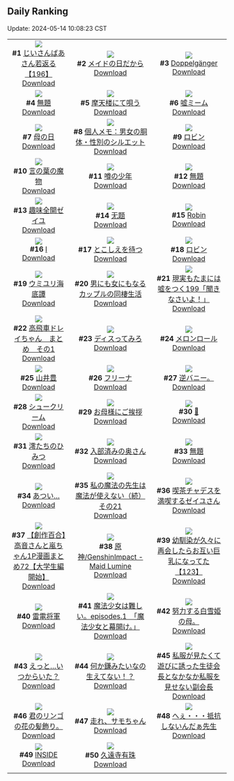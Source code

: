 ## Daily Ranking
Update: 2024-05-14 10:08:23 CST

|      |      |      |
| :----: | :----: | :----: |
| ![](https://i.pixiv.re/c/240x480/img-master/img/2024/05/11/10/47/50/118623168_p0_master1200.jpg)<br>**#1** [じいさんばあさん若返る【196】](https://www.pixiv.net/artworks/118623168)<br>[Download](https://i.pixiv.re/img-original/img/2024/05/11/10/47/50/118623168_p0.png) | ![](https://i.pixiv.re/c/240x480/img-master/img/2024/05/11/23/46/03/118643408_p0_master1200.jpg)<br>**#2** [メイドの日だから](https://www.pixiv.net/artworks/118643408)<br>[Download](https://i.pixiv.re/img-original/img/2024/05/11/23/46/03/118643408_p0.jpg) | ![](https://i.pixiv.re/c/240x480/img-master/img/2024/05/12/00/21/17/118645167_p0_master1200.jpg)<br>**#3** [Doppelgänger](https://www.pixiv.net/artworks/118645167)<br>[Download](https://i.pixiv.re/img-original/img/2024/05/12/00/21/17/118645167_p0.png) |
| ![](https://i.pixiv.re/c/240x480/img-master/img/2024/05/11/01/22/09/118615376_p0_master1200.jpg)<br>**#4** [無題](https://www.pixiv.net/artworks/118615376)<br>[Download](https://i.pixiv.re/img-original/img/2024/05/11/01/22/09/118615376_p0.jpg) | ![](https://i.pixiv.re/c/240x480/img-master/img/2024/05/12/00/00/23/118643992_p0_master1200.jpg)<br>**#5** [摩天楼にて唄う](https://www.pixiv.net/artworks/118643992)<br>[Download](https://i.pixiv.re/img-original/img/2024/05/12/00/00/23/118643992_p0.jpg) | ![](https://i.pixiv.re/c/240x480/img-master/img/2024/05/11/17/18/00/118631309_p0_master1200.jpg)<br>**#6** [嘘ミーム](https://www.pixiv.net/artworks/118631309)<br>[Download](https://i.pixiv.re/img-original/img/2024/05/11/17/18/00/118631309_p0.jpg) |
| ![](https://i.pixiv.re/c/240x480/img-master/img/2024/05/12/18/09/32/118666410_p0_master1200.jpg)<br>**#7** [母の日](https://www.pixiv.net/artworks/118666410)<br>[Download](https://i.pixiv.re/img-original/img/2024/05/12/18/09/32/118666410_p0.jpg) | ![](https://i.pixiv.re/c/240x480/img-master/img/2024/05/11/06/00/11/118619154_p0_master1200.jpg)<br>**#8** [個人メモ：男女の胴体・性別のシルエット](https://www.pixiv.net/artworks/118619154)<br>[Download](https://i.pixiv.re/img-original/img/2024/05/11/06/00/11/118619154_p0.jpg) | ![](https://i.pixiv.re/c/240x480/img-master/img/2024/05/11/15/21/11/118628704_p0_master1200.jpg)<br>**#9** [ロビン](https://www.pixiv.net/artworks/118628704)<br>[Download](https://i.pixiv.re/img-original/img/2024/05/11/15/21/11/118628704_p0.jpg) |
| ![](https://i.pixiv.re/c/240x480/img-master/img/2024/05/11/15/54/16/118629368_p0_master1200.jpg)<br>**#10** [言の葉の魔物](https://www.pixiv.net/artworks/118629368)<br>[Download](https://i.pixiv.re/img-original/img/2024/05/11/15/54/16/118629368_p0.png) | ![](https://i.pixiv.re/c/240x480/img-master/img/2024/05/11/20/41/53/118637096_p0_master1200.jpg)<br>**#11** [噂の少年](https://www.pixiv.net/artworks/118637096)<br>[Download](https://i.pixiv.re/img-original/img/2024/05/11/20/41/53/118637096_p0.jpg) | ![](https://i.pixiv.re/c/240x480/img-master/img/2024/05/11/17/16/29/118631263_p0_master1200.jpg)<br>**#12** [無題](https://www.pixiv.net/artworks/118631263)<br>[Download](https://i.pixiv.re/img-original/img/2024/05/11/17/16/29/118631263_p0.png) |
| ![](https://i.pixiv.re/c/240x480/img-master/img/2024/05/11/13/57/21/118626945_p0_master1200.jpg)<br>**#13** [趣味全開ゼイユ](https://www.pixiv.net/artworks/118626945)<br>[Download](https://i.pixiv.re/img-original/img/2024/05/11/13/57/21/118626945_p0.jpg) | ![](https://i.pixiv.re/c/240x480/img-master/img/2024/05/12/22/27/03/118675776_p0_master1200.jpg)<br>**#14** [无题](https://www.pixiv.net/artworks/118675776)<br>[Download](https://i.pixiv.re/img-original/img/2024/05/12/22/27/03/118675776_p0.jpg) | ![](https://i.pixiv.re/c/240x480/img-master/img/2024/05/12/01/49/48/118646877_p0_master1200.jpg)<br>**#15** [Robin](https://www.pixiv.net/artworks/118646877)<br>[Download](https://i.pixiv.re/img-original/img/2024/05/12/01/49/48/118646877_p0.png) |
| ![](https://i.pixiv.re/c/240x480/img-master/img/2024/05/11/01/01/23/118614861_p0_master1200.jpg)<br>**#16** [Ⅰ](https://www.pixiv.net/artworks/118614861)<br>[Download](https://i.pixiv.re/img-original/img/2024/05/11/01/01/23/118614861_p0.jpg) | ![](https://i.pixiv.re/c/240x480/img-master/img/2024/05/11/00/00/05/118612611_p0_master1200.jpg)<br>**#17** [とこしえを待つ](https://www.pixiv.net/artworks/118612611)<br>[Download](https://i.pixiv.re/img-original/img/2024/05/11/00/00/05/118612611_p0.jpg) | ![](https://i.pixiv.re/c/240x480/img-master/img/2024/05/11/00/08/44/118613272_p0_master1200.jpg)<br>**#18** [ロビン](https://www.pixiv.net/artworks/118613272)<br>[Download](https://i.pixiv.re/img-original/img/2024/05/11/00/08/44/118613272_p0.png) |
| ![](https://i.pixiv.re/c/240x480/img-master/img/2024/05/12/22/29/30/118675862_p0_master1200.jpg)<br>**#19** [ウミユリ海底譚](https://www.pixiv.net/artworks/118675862)<br>[Download](https://i.pixiv.re/img-original/img/2024/05/12/22/29/30/118675862_p0.jpg) | ![](https://i.pixiv.re/c/240x480/img-master/img/2024/05/12/00/00/46/118644109_p0_master1200.jpg)<br>**#20** [男にも女にもなるカップルの同棲生活](https://www.pixiv.net/artworks/118644109)<br>[Download](https://i.pixiv.re/img-original/img/2024/05/12/00/00/46/118644109_p0.jpg) | ![](https://i.pixiv.re/c/240x480/img-master/img/2024/05/12/18/00/08/118665989_p0_master1200.jpg)<br>**#21** [現実もたまには嘘をつく199「聞きなさいよ！」](https://www.pixiv.net/artworks/118665989)<br>[Download](https://i.pixiv.re/img-original/img/2024/05/12/18/00/08/118665989_p0.jpg) |
| ![](https://i.pixiv.re/c/240x480/img-master/img/2024/05/11/21/49/19/118639393_p0_master1200.jpg)<br>**#22** [高飛車ドレイちゃん　まとめ　その1](https://www.pixiv.net/artworks/118639393)<br>[Download](https://i.pixiv.re/img-original/img/2024/05/11/21/49/19/118639393_p0.png) | ![](https://i.pixiv.re/c/240x480/img-master/img/2024/05/11/13/57/52/118626952_p0_master1200.jpg)<br>**#23** [ディスってみろ](https://www.pixiv.net/artworks/118626952)<br>[Download](https://i.pixiv.re/img-original/img/2024/05/11/13/57/52/118626952_p0.jpg) | ![](https://i.pixiv.re/c/240x480/img-master/img/2024/05/11/20/30/04/118636743_p0_master1200.jpg)<br>**#24** [メロンロール](https://www.pixiv.net/artworks/118636743)<br>[Download](https://i.pixiv.re/img-original/img/2024/05/11/20/30/04/118636743_p0.png) |
| ![](https://i.pixiv.re/c/240x480/img-master/img/2024/05/12/00/00/26/118644010_p0_master1200.jpg)<br>**#25** [山井豊](https://www.pixiv.net/artworks/118644010)<br>[Download](https://i.pixiv.re/img-original/img/2024/05/12/00/00/26/118644010_p0.jpg) | ![](https://i.pixiv.re/c/240x480/img-master/img/2024/05/12/00/29/31/118645441_p0_master1200.jpg)<br>**#26** [フリーナ](https://www.pixiv.net/artworks/118645441)<br>[Download](https://i.pixiv.re/img-original/img/2024/05/12/00/29/31/118645441_p0.jpg) | ![](https://i.pixiv.re/c/240x480/img-master/img/2024/05/11/08/51/29/118621199_p0_master1200.jpg)<br>**#27** [逆バニー。](https://www.pixiv.net/artworks/118621199)<br>[Download](https://i.pixiv.re/img-original/img/2024/05/11/08/51/29/118621199_p0.jpg) |
| ![](https://i.pixiv.re/c/240x480/img-master/img/2024/05/12/20/48/47/118671693_p0_master1200.jpg)<br>**#28** [シュークリーム](https://www.pixiv.net/artworks/118671693)<br>[Download](https://i.pixiv.re/img-original/img/2024/05/12/20/48/47/118671693_p0.png) | ![](https://i.pixiv.re/c/240x480/img-master/img/2024/05/11/01/11/16/118612625_p0_master1200.jpg)<br>**#29** [お母様にご挨拶](https://www.pixiv.net/artworks/118612625)<br>[Download](https://i.pixiv.re/img-original/img/2024/05/11/01/11/16/118612625_p0.jpg) | ![](https://i.pixiv.re/c/240x480/img-master/img/2024/05/12/01/16/32/118646883_p0_master1200.jpg)<br>**#30** [🔴](https://www.pixiv.net/artworks/118646883)<br>[Download](https://i.pixiv.re/img-original/img/2024/05/12/01/16/32/118646883_p0.jpg) |
| ![](https://i.pixiv.re/c/240x480/img-master/img/2024/05/11/00/00/28/118612728_p0_master1200.jpg)<br>**#31** [澪たちのひみつ](https://www.pixiv.net/artworks/118612728)<br>[Download](https://i.pixiv.re/img-original/img/2024/05/11/00/00/28/118612728_p0.jpg) | ![](https://i.pixiv.re/c/240x480/img-master/img/2024/05/11/00/09/47/118613309_p0_master1200.jpg)<br>**#32** [入部済みの奥さん](https://www.pixiv.net/artworks/118613309)<br>[Download](https://i.pixiv.re/img-original/img/2024/05/11/00/09/47/118613309_p0.jpg) | ![](https://i.pixiv.re/c/240x480/img-master/img/2024/05/11/17/59/56/118632367_p0_master1200.jpg)<br>**#33** [無題](https://www.pixiv.net/artworks/118632367)<br>[Download](https://i.pixiv.re/img-original/img/2024/05/11/17/59/56/118632367_p0.png) |
| ![](https://i.pixiv.re/c/240x480/img-master/img/2024/05/11/17/08/26/118631069_p0_master1200.jpg)<br>**#34** [あつい…](https://www.pixiv.net/artworks/118631069)<br>[Download](https://i.pixiv.re/img-original/img/2024/05/11/17/08/26/118631069_p0.png) | ![](https://i.pixiv.re/c/240x480/img-master/img/2024/05/13/15/10/43/118644262_p0_master1200.jpg)<br>**#35** [私の魔法の先生は魔法が使えない（続）その21](https://www.pixiv.net/artworks/118644262)<br>[Download](https://i.pixiv.re/img-original/img/2024/05/13/15/10/43/118644262_p0.jpg) | ![](https://i.pixiv.re/c/240x480/img-master/img/2024/05/11/01/16/22/118615228_p0_master1200.jpg)<br>**#36** [喫茶チャデスを満喫するゼイユさん](https://www.pixiv.net/artworks/118615228)<br>[Download](https://i.pixiv.re/img-original/img/2024/05/11/01/16/22/118615228_p0.jpg) |
| ![](https://i.pixiv.re/c/240x480/img-master/img/2024/05/11/00/02/05/118612959_p0_master1200.jpg)<br>**#37** [【創作百合】高音さんと嵐ちゃん1P漫画まとめ72【大学生編開始】](https://www.pixiv.net/artworks/118612959)<br>[Download](https://i.pixiv.re/img-original/img/2024/05/11/00/02/05/118612959_p0.jpg) | ![](https://i.pixiv.re/c/240x480/img-master/img/2024/05/11/12/18/12/118624973_p0_master1200.jpg)<br>**#38** [原神/GenshinImpact - Maid Lumine](https://www.pixiv.net/artworks/118624973)<br>[Download](https://i.pixiv.re/img-original/img/2024/05/11/12/18/12/118624973_p0.png) | ![](https://i.pixiv.re/c/240x480/img-master/img/2024/05/12/00/01/23/118644198_p0_master1200.jpg)<br>**#39** [幼馴染が久々に再会したらお互い巨乳になってた【123】](https://www.pixiv.net/artworks/118644198)<br>[Download](https://i.pixiv.re/img-original/img/2024/05/12/00/01/23/118644198_p0.jpg) |
| ![](https://i.pixiv.re/c/240x480/img-master/img/2024/05/11/00/00/13/118612646_p0_master1200.jpg)<br>**#40** [雷電将軍](https://www.pixiv.net/artworks/118612646)<br>[Download](https://i.pixiv.re/img-original/img/2024/05/11/00/00/13/118612646_p0.jpg) | ![](https://i.pixiv.re/c/240x480/img-master/img/2024/05/11/17/59/19/118632357_p0_master1200.jpg)<br>**#41** [魔法少女は難しい。episodes.1　「魔法少女と幕開け。」](https://www.pixiv.net/artworks/118632357)<br>[Download](https://i.pixiv.re/img-original/img/2024/05/11/17/59/19/118632357_p0.png) | ![](https://i.pixiv.re/c/240x480/img-master/img/2024/05/11/22/51/24/118641529_p0_master1200.jpg)<br>**#42** [努力する白雪姫の母。](https://www.pixiv.net/artworks/118641529)<br>[Download](https://i.pixiv.re/img-original/img/2024/05/11/22/51/24/118641529_p0.jpg) |
| ![](https://i.pixiv.re/c/240x480/img-master/img/2024/05/11/17/20/31/118631383_p0_master1200.jpg)<br>**#43** [えっと…いつからいた？](https://www.pixiv.net/artworks/118631383)<br>[Download](https://i.pixiv.re/img-original/img/2024/05/11/17/20/31/118631383_p0.png) | ![](https://i.pixiv.re/c/240x480/img-master/img/2024/05/11/17/19/32/118631350_p0_master1200.jpg)<br>**#44** [何か鎌みたいなの生えてない！？](https://www.pixiv.net/artworks/118631350)<br>[Download](https://i.pixiv.re/img-original/img/2024/05/11/17/19/32/118631350_p0.png) | ![](https://i.pixiv.re/c/240x480/img-master/img/2024/05/11/19/15/46/118634578_p0_master1200.jpg)<br>**#45** [私服が見たくて遊びに誘った生徒会長となかなか私服を見せない副会長](https://www.pixiv.net/artworks/118634578)<br>[Download](https://i.pixiv.re/img-original/img/2024/05/11/19/15/46/118634578_p0.jpg) |
| ![](https://i.pixiv.re/c/240x480/img-master/img/2024/05/11/18/54/34/118633980_p0_master1200.jpg)<br>**#46** [君のリンゴの花の髪飾り。](https://www.pixiv.net/artworks/118633980)<br>[Download](https://i.pixiv.re/img-original/img/2024/05/11/18/54/34/118633980_p0.jpg) | ![](https://i.pixiv.re/c/240x480/img-master/img/2024/05/12/17/48/35/118665639_p0_master1200.jpg)<br>**#47** [走れ、サモちゃん](https://www.pixiv.net/artworks/118665639)<br>[Download](https://i.pixiv.re/img-original/img/2024/05/12/17/48/35/118665639_p0.png) | ![](https://i.pixiv.re/c/240x480/img-master/img/2024/05/11/21/16/29/118638370_p0_master1200.jpg)<br>**#48** [へぇ・・・抵抗しないんだぁ先生](https://www.pixiv.net/artworks/118638370)<br>[Download](https://i.pixiv.re/img-original/img/2024/05/11/21/16/29/118638370_p0.jpg) |
| ![](https://i.pixiv.re/c/240x480/img-master/img/2024/05/11/19/08/46/118634415_p0_master1200.jpg)<br>**#49** [INSIDE](https://www.pixiv.net/artworks/118634415)<br>[Download](https://i.pixiv.re/img-original/img/2024/05/11/19/08/46/118634415_p0.png) | ![](https://i.pixiv.re/c/240x480/img-master/img/2024/05/12/14/00/01/118659903_p0_master1200.jpg)<br>**#50** [久遠寺有珠](https://www.pixiv.net/artworks/118659903)<br>[Download](https://i.pixiv.re/img-original/img/2024/05/12/14/00/01/118659903_p0.jpg) |
|      |
